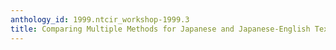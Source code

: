 ```yaml
---
anthology_id: 1999.ntcir_workshop-1999.3
title: Comparing Multiple Methods for Japanese and Japanese-English Text Retrieval
---
```


